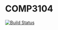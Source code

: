 # COMP3104
[![Build Status](https://travis-ci.org/jolenele/COMP3104.svg?branch=master)](https://travis-ci.org/jolenele/COMP3104)